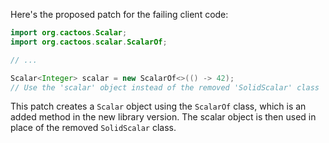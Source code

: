 Here's the proposed patch for the failing client code:

```java
import org.cactoos.Scalar;
import org.cactoos.scalar.ScalarOf;

// ...

Scalar<Integer> scalar = new ScalarOf<>(() -> 42);
// Use the 'scalar' object instead of the removed 'SolidScalar' class
```

This patch creates a `Scalar` object using the `ScalarOf` class, which is an added method in the new library version. The scalar object is then used in place of the removed `SolidScalar` class.